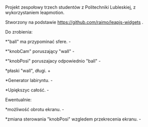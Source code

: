 Projekt zespołowy trzech studentów z Politechniki Lubleskiej, z wykorzystaniem leapmotion.


Stworzony na podstawie https://github.com/raimo/leapjs-widgets .


Do zrobienia:

*"ball" ma przypominać sfere. -

*"knobCam" poruszający "wall" -

*"knobPosi" poruszajacy odpowiednio "ball" -

*płaski "wall", długi. +

*Generator labiryntu. -

*Upiększyc całość. -



Ewentualnie:

*możliwość obrotu ekranu. -

*zmiana sterowania "knobPosi" wzgledem przekrecenia ekranu. - 
